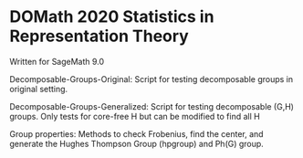 # DOMath 2020 Statistics in Representation Theory 
Written for SageMath 9.0 

Decomposable-Groups-Original: Script for testing decomposable groups in original setting.

Decomposable-Groups-Generalized: Script for testing decomposable (G,H) groups. Only tests for core-free H but can be modified to find all H

Group properties: 
Methods to check Frobenius, find the center, and generate the Hughes Thompson Group (hpgroup) and Ph(G) group. 

